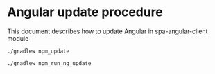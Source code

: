 # Angular update procedure

This document describes how to update Angular in spa-angular-client module

```$bash
./gradlew npm_update
```

```$bash
./gradlew npm_run_ng_update
```
